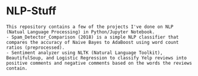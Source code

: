 # NLP-Stuff
	This repository contains a few of the projects I've done on NLP (Natual Language Processing) in Python/Jupyter Notebook.
	- Spam_Detector_Comparison (2018) is a simple NLP classifier that compares the accuracy of Naive Bayes to AdaBoost using word count ratios (preprocessed).
	- Sentiment analyzer using NLTK (Natural Language Toolkit), BeautifulSoup, and Logistic Regression to classify Yelp reviews into positive comments and negative comments based on the words the reviews contain.
